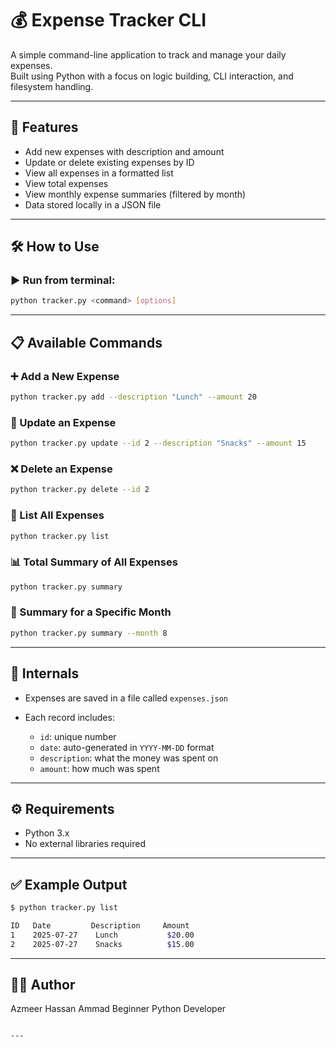 # 💰 Expense Tracker CLI

A simple command-line application to track and manage your daily expenses.  
Built using Python with a focus on logic building, CLI interaction, and filesystem handling.

---

## 🚀 Features

- Add new expenses with description and amount
- Update or delete existing expenses by ID
- View all expenses in a formatted list
- View total expenses
- View monthly expense summaries (filtered by month)
- Data stored locally in a JSON file

---

## 🛠️ How to Use

### ▶️ Run from terminal:

```bash
python tracker.py <command> [options]
````

---

## 📋 Available Commands

### ➕ Add a New Expense

```bash
python tracker.py add --description "Lunch" --amount 20
```

### 📝 Update an Expense

```bash
python tracker.py update --id 2 --description "Snacks" --amount 15
```

### ❌ Delete an Expense

```bash
python tracker.py delete --id 2
```

### 📄 List All Expenses

```bash
python tracker.py list
```

### 📊 Total Summary of All Expenses

```bash
python tracker.py summary
```

### 📅 Summary for a Specific Month

```bash
python tracker.py summary --month 8
```

---

## 🧠 Internals

* Expenses are saved in a file called `expenses.json`
* Each record includes:

  * `id`: unique number
  * `date`: auto-generated in `YYYY-MM-DD` format
  * `description`: what the money was spent on
  * `amount`: how much was spent

---

## ⚙️ Requirements

* Python 3.x
* No external libraries required

---

## ✅ Example Output

```bash
$ python tracker.py list

ID   Date         Description     Amount
1    2025-07-27    Lunch           $20.00
2    2025-07-27    Snacks          $15.00
```

---

## 🧑‍💻 Author

Azmeer Hassan Ammad
Beginner Python Developer 

```

---

